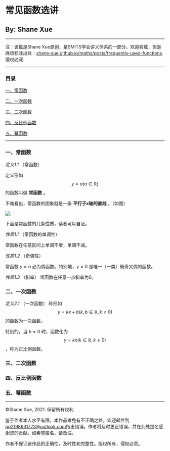 # 常见函数选讲

## By: Shane Xue

<hr>

注：该篇是Shane Xue原创，是SMITS学会讲义体系的一部分。欢迎转载，但是麻烦标注出处：[shane-xue.github.io/maths/posts/frequently-used-functions](https://shane-xue.github.io/maths/posts/frequently-used-functions). 侵权必究.

<hr>

### 目录

<a href = "#one"> 一、常函数 </a>

<a href = "#two"> 二、一次函数 </a>

<a href = "#three"> 三、二次函数 </a>

<a href = "#four"> 四、反比例函数 </a>

<a href = "#five"> 五、幂函数</a>

<hr>

<a name = "one"> </a>
### 一、常函数

*定义1.1* （常函数）

定义形如
$$
y = a (a \in \mathbb{R})
$$
的函数叫做 **常函数** 。

不难看出，常函数的图象就是一条 **平行于x轴的直线** 。（如图）

 <img src="https://shane-xue.github.io/maths/graphs/常函数.jpg" align = "center center"> 

下面是常函数的几条性质，读者可以自证。

*性质1.1* （常函数的单调性）

常函数在任意区间上单调不增，单调不减。

*性质1.2* （奇偶性）

常函数 $y=a$ 必为偶函数。特别地，$y = 0$ 是唯一（一类）既奇又偶的函数。

*性质1.3* （斜率）
常函数在任意一点斜率为0。

<a name = "two"> </a>
### 二、一次函数
*定义2.1* （一次函数）
称形如
$$
y = kx + b (k, b \in \mathbb{R}, k \neq 0)
$$
的函数为一次函数。

特别的，当 $b = 0$ 时，函数化为 
$$ 
y = kx (k \in \mathbb{R}, k \neq 0)
$$，称为正比例函数。


<a name = "three"> </a>
### 三、二次函数

<a name = "four"> </a>
### 四、反比例函数

<a name = "five"> </a>
### 五、幂函数


<hr>

©️Shane Xue, 2021. 保留所有权利.

鉴于作者本人水平有限，本作品难免有不正确之处。欢迎邮件到[qq2198631773@outlook.com](mailto:qq2198631773@outlook.com)指出错误。作者将及时更正错误，并在此处提名感谢您的贡献。如希望匿名，请备注。

作者不保证该作品的正确性，及时性和完整性。版权所有，侵权必究。
